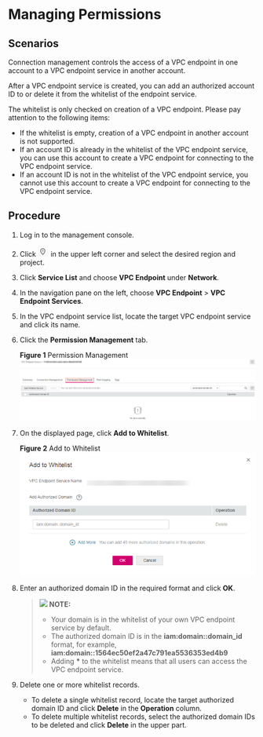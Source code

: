 # Managing Permissions<a name="vpcep_03_0105"></a>

## Scenarios<a name="section36431969511"></a>

Connection management controls the access of a VPC endpoint in one account to a VPC endpoint service in another account.

After a VPC endpoint service is created, you can add an authorized account ID to or delete it from the whitelist of the endpoint service.

The whitelist is only checked on creation of a VPC endpoint. Please pay attention to the following items:

-   If the whitelist is empty, creation of a VPC endpoint in another account is not supported.
-   If an account ID is already in the whitelist of the VPC endpoint service, you can use this account to create a VPC endpoint for connecting to the VPC endpoint service.
-   If an account ID is not in the whitelist of the VPC endpoint service, you cannot use this account to create a VPC endpoint for connecting to the VPC endpoint service.

## Procedure<a name="section8336156155011"></a>

1.  Log in to the management console.
2.  Click  ![](/vpcep/user-guide/figures/icon-region.png)  in the upper left corner and select the desired region and project.

1.  Click  **Service List**  and choose  **VPC Endpoint**  under  **Network**.

1.  In the navigation pane on the left, choose  **VPC Endpoint**  \>  **VPC Endpoint Services**.
2.  In the VPC endpoint service list, locate the target VPC endpoint service and click its name.
3.  Click the  **Permission Management**  tab.

    **Figure  1**  Permission Management<a name="fig86818598336"></a>  
    ![](/vpcep/user-guide/figures/permission-management.jpg "permission-management")

4.  On the displayed page, click  **Add to Whitelist**.

    **Figure  2**  Add to Whitelist<a name="fig16884183019373"></a>  
    ![](/vpcep/user-guide/figures/add-to-whitelist-9.png "add-to-whitelist-9")

5.  Enter an authorized domain ID in the required format and click  **OK**.

    >![](/images/icon-note.gif) **NOTE:** 
    >-   Your domain is in the whitelist of your own VPC endpoint service by default.
    >-   The authorized domain ID is in the  **iam:domain::domain\_id**  format, for example,  **iam:domain::1564ec50ef2a47c791ea5536353ed4b9**
    >-   Adding  **\***  to the whitelist means that all users can access the VPC endpoint service.

6.  Delete one or more whitelist records.
    -   To delete a single whitelist record, locate the target authorized domain ID and click  **Delete**  in the  **Operation**  column.
    -   To delete multiple whitelist records, select the authorized domain IDs to be deleted and click  **Delete**  in the upper part.


